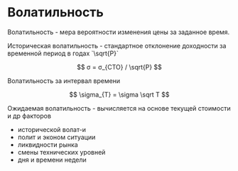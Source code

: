 # Волатильность

Волатильность - мера вероятности изменения цены за заданное время.

Историческая волатильность - стандартное отклонение доходности за временной период в годах \`\sqrt{P}\`

$$
σ = σ_{СТО} / \sqrt{P}
$$

Волатильность за интервал времени

$$
\sigma_{T} = \sigma \sqrt T
$$

Ожидаемая волатильность - вычисляется на основе текущей стоимости и др факторов

* исторической волат-и
* полит и эконом ситуации
* ликвидности рынка
* смены технических уровней
* дня и времени недели
